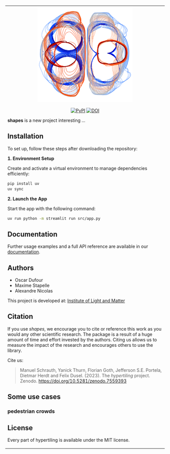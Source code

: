 <table  align="center"><td align="center" width="9999">

<img src="./assets/README/art_light.png" align="center" width="300" alt="project icon">

</td>
<tr>
<td align="left" width="9999" >

<div align="center">

[![PyPI](https://img.shields.io/pypi/v/hypertiling)](https://pypi.org/project/hypertiling/)
[![DOI](https://zenodo.org/badge/DOI/10.5281/zenodo.7559393.svg)](https://doi.org/10.5281/zenodo.7559393)

</div>

**shapes** is a new project interesting ...

## Installation

To set up, follow these steps after downloading the repository:

**1. Environment Setup**

Create and activate a virtual environment to manage dependencies efficiently:

```bash
pip install uv
uv sync
```

**2. Launch the App**

Start the app with the following command:

```bash
uv run python -m streamlit run src/app.py
```


## Documentation

Further usage examples and a full API reference are available in our [documentation](https://gitpages.physik.uni-wuerzburg.de/hypertiling/hyperweb/doc/examples/quickstart.html).

## Authors

* Oscar Dufour
* Maxime Stapelle
* Alexandre Nicolas

This project is developed at:
[Institute of Light and Matter](https://ilm.univ-lyon1.fr/)

## Citation

If you use _shapes_, we encourage you to cite or reference this work as you would any other scientific research. The package is a result of a huge amount of time and effort invested by the authors. Citing us allows us to measure the impact of the research and encourages others to use the library.

Cite us:

> Manuel Schrauth, Yanick Thurn, Florian Goth, Jefferson S.E. Portela, Dietmar Herdt and Felix Dusel. (2023). The _hypertiling_ project. Zenodo. https://doi.org/10.5281/zenodo.7559393

## Some use cases

### pedestrian crowds


## License
Every part of hypertiling is available under the MIT license.



